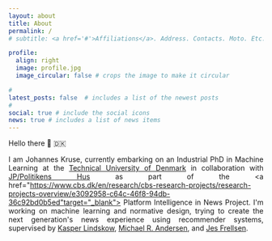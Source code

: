```yaml
---
layout: about
title: About
permalink: /
# subtitle: <a href='#'>Affiliations</a>. Address. Contacts. Moto. Etc.

profile:
  align: right
  image: profile.jpg
  image_circular: false # crops the image to make it circular

# 
latest_posts: false  # includes a list of the newest posts
# 
social: true # include the social icons
news: true # includes a list of news items
---
```


<!-- 
TODO: 
- Add my news 
- Make About/Home
-->
<div style="text-align: justify;">
<p>
Hello there 👋 🇩🇰 

I am Johannes Kruse, currently embarking on an Industrial PhD in Machine Learning at the
<a href="https://www.dtu.dk/english/" target="_blank">Technical University of Denmark</a>
in collaboration with <a href="https://jppol.dk/en/" target="_blank">JP/Politikens Hus</a>
as part of the <a href="https://www.cbs.dk/en/research/cbs-research-projects/research-projects-overview/e3092958-c64c-46f8-94db-36c92bd0b5ed"target="_blank">
Platform Intelligence in News Project</a>. I'm working on machine learning and normative design, 
trying to create the next generation's  news experience using recommender systems, supervised by
<a href="https://www.linkedin.com/in/kasper-lindskow-6bb2089/?originalSubdomain=dk" target="_blank">Kasper Lindskow</a>,
<a href="https://scholar.google.dk/citations?user=cOrfSmIAAAAJ&hl=en" target="_blank">Michael R. Andersen</a>, and
<a href="https://frellsen.org/" target="_blank">Jes Frellsen</a>.

</p>
</div>